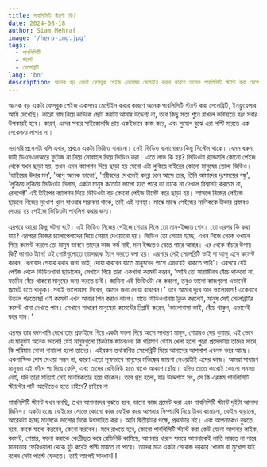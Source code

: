 ```yaml
---
title: পাবলিসিটি স্ট্যান্ট কি?
date: 2024-08-18
author: Siam Mehraf
image: '/hero-img.jpg'
tags:
  - পাবলিসিটি
  - স্ট্যান্ট
  - সেলেব্রিটি
lang: 'bn'
description: অনেক বড় একটা ফেসবুক পেইজ একসময় মেন্টেইন করার কারণে অনেক পাবলিসিটি স্ট্যান্ট করা সেলেব্রিটি...
---
```


অনেক বড় একটা ফেসবুক পেইজ একসময় মেন্টেইন করার কারণে অনেক পাবলিসিটি স্ট্যান্ট করা সেলেব্রিটি, ইনফ্লুয়েন্সার আমি দেখেছি। কারো নাম নিয়ে কাউকে ছোট করাটা আমার উদ্দেশ্য না, তবে কিছু সত্য শুনে রাখলে ভবিষ্যতে বরং সবার উপকারই হবে। কারণ, এদের সবার সাইকোলজি প্রায় একইভাবে কাজ করে, এবং সুযোগ বুঝে এরা পল্টি মারতে এক সেকেন্ডও লাগায় না।

সরাসরি প্রসেসটা বলি এবার, প্রথমে একটা ভিডিও বানানো। সেই ভিডিও বানানোরও কিছু সিস্টেম থাকে। যেমন ধরুন, দামী ডিএসএলআরে ফুটেজ না নিয়ে মোবাইল দিয়ে ভিডিও করা। এতে লাভ কি হয়? ভিডিওটা র‍্যান্ডমলি কোনো পেইজ থেকে যখন ছাড়া হয়, তখন এমন ক্যাপশন দিয়ে ছাড়া হয় যেনো এটা লুকিয়ে বাইরের কোনো মানুষের তোলা ভিডিও। 'ভাইয়ের উদার মন', 'আপু অনেক ভালো', 'গরীবদের দেখলেই কান্না চলে আসে তার, তিনি আমাদের দুঃসময়ের বন্ধু', 'লুকিয়ে লুকিয়ে ভিডিওটা নিলাম, একটা মানুষ কতোটা ভালো হতে পারে তা তাকে না দেখলে বিশ্বাসই করতাম না, রেসপেক্ট' এই টাইপের ক্যাপশন দিয়ে ভিডিওটা বড় কোনো পেইজ টার্গেট করে ছাড়া হয়। আসলে নিজের পেইজে ছাড়লে নিজের মুখোশ খুলে যাওয়ার সম্ভাবনা থাকে, তাই এই ব্যবস্থা। মাঝে মাঝে পেইজের মালিককে টাকার প্রস্তাবও দেওয়া হয় পেইজে ভিডিওটা পাবলিশ করার জন্য।

এরপরে আরো কিছু ঘটনা ঘটে। এই ভিডিও নিজের পেইজে শেয়ার দিলে তো মান-ইজ্জত শেষ। তো এরপর কি করা যায়? এরপরে নিজের চ্যালাপেলাদের দিয়ে শেয়ার দেওয়ানো হয়। ভিডিও তো শেয়ার হচ্ছে, এখন নিজে থেকে ওখানে গিয়ে কমেন্ট করলে তো মানুষ ভাববে তাদের কাজ কর্ম নাই, মান ইজ্জতও যেতে পারে আবার। এর থেকে বাঁচার উপায় কি? লাগাও ট্যাগ! ওই পোষ্টগুলোতে তাদেরকে ট্যাগ করতে বলা হয়। এরপরে সেই সেলেব্রিটি ভাই বা আপু এসে কমেন্ট করেন, 'ধন্যবাদ শেয়ার করার জন্য ভাই, দোয়া করবেন যাতে মানুষদের পাশে এভাবেই থাকতে পারি'। এরপরে যেই পেইজ থেকে ভিডিওখানা ছাড়ালেন, সেখানে গিয়ে তারা একখানা কমেন্ট করেন, 'আমি তো সারাজীবন বেঁচে থাকবো না, যতদিন বেঁচে থাকবো মানুষের জন্য করতে চাই। জানিনা এই ভিডিওটা কে করলো, তবুও ভালো কাজগুলো এভাবেই প্রমোট হতে থাকুক। সবাই ভালোবাসা নিবেন, আমার জন্য দোয়া রাখবেন।' ওরে আমার দুঃখ আর ভালোবাসা! একেবারে উতলে পরতেছে! ওই কমেন্ট এখন আবার পিন করাও লাগে। যাতে ভিডিওখানায় ক্লিক করলেই, মানুষ সেই সেলেব্রিটির কমেন্ট খানা দেখতে পান। সেখানে সাধারণ মানুষেরা কমেন্টের রিপ্লাই করেন, 'ভালোবাসা ভাই, বেঁচে থাকুন, এভাবেই করে যান।'

এরপর তার বদনখানি দেখে তার প্রফাইলে গিয়ে একটা ফলো দিয়ে আসে সাধারণ মানুষ, শেয়ারও দেয় ধুমায়ে, এই ভেবে যে মানুষটা অনেক ভালো! যেই মানুষগুলো ঠিকঠাক জানেওনা কি পরিমাণ গেইম খেলা হলো পুরো প্রসেসটায় তাদের সাথে, কি পরিমান বোকা বানালো হলো তাদের। এইরকম তথাকথিত সেলেব্রিটি দিয়ে আমাদের আশপাশ একদম ভরে আছে। একপাক্ষিক দোষ দেওয়া সম্ভব না, কারণ এতো সূক্ষভাবে মানুষের মস্তিষ্কের জায়গা নেওয়াটাই এদের কাজ। আমরা সাধারণ মানুষরা এই ফাঁদে পা দিয়ে ফেলি, এবং তাদের রেভিনিউ হতে থাকে আকাশ ছোঁয়া। যদিও তাতে কারোই কোনো সমস্যা নেই, যদি তারা সত্যিই সেই মানষিকতার হয়ে থাকেন। তবে প্রশ্ন হলো, যার উদ্দেশ্যই সৎ, সে কি এরকম পাবলিসিটি স্ট্যান্টের পার্ট আদৌতেও হতে চাইবে? চাইবে না।

পাবলিসিটি স্ট্যান্ট যখন বলছি, তখন আপনাদের বুঝতে হবে, ভালো কাজ প্রমোট করা এবং পাবলিসিটি স্ট্যান্ট দুইটা আলাদা জিনিস। একটা হচ্ছে ফেইমের লোভে কোনো কাজ ফেইক করে আপনার সিম্প্যাথি নিয়ে টাকা কামানো, ফেইম বাড়ানো, আরেকটা হচ্ছে মানুষকে ভালোর দিকে উৎসাহিত করা। আমি দ্বিতীয়টার পক্ষে, প্রথমটার নই। এবং আপনাকেও বুঝতে হবে, কাকে ফলো করবেন, কেনো করবেন। মনে রাখতে হবে, কোনো পাবলিসিটি স্ট্যান্ট করা কেউ যেনো আপনার লাইক, কমেন্ট, শেয়ার, ফলো করাকে কেন্দ্রীভূত করে রেভিনিউ কামিয়ে, আপনার খারাপ সময়ে আপনাকেই লাত্তি মার‍তে না পারে, মানবতার ফেরিওয়ালা থেকে হুট করেই পল্টি মারতে না পারে। তাদের মাত্র একটা সেকেন্ড দরকার খোলস বা মুখোশ যাই বলেন সেটা পাল্টে ফেলতে। তাই আগেই সাবধান!!!
